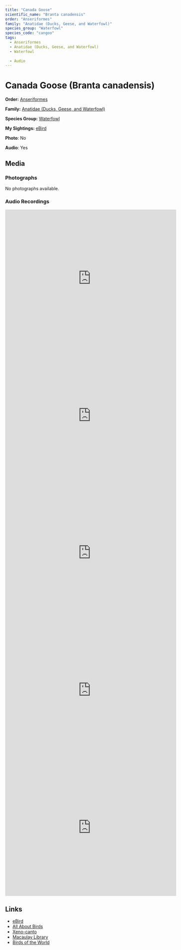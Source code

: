 ```yaml
---
title: "Canada Goose"
scientific_name: "Branta canadensis"
order: "Anseriformes"
family: "Anatidae (Ducks, Geese, and Waterfowl)"
species_group: "Waterfowl"
species_code: "cangoo"
tags: 
  - Anseriformes
  - Anatidae (Ducks, Geese, and Waterfowl)
  - Waterfowl
  
  - Audio
---
```


# Canada Goose (Branta canadensis)

**Order:** [Anseriformes](/tags/anseriformes)

**Family:** [Anatidae (Ducks, Geese, and Waterfowl)](/tags/anatidae-ducks-geese-and-waterfowl)

**Species Group:** [Waterfowl](/tags/waterfowl)

**My Sightings:** [eBird](https://ebird.org/lifelist?r=world&time=life&spp=cangoo)

**Photo**: No 

**Audio**: Yes

## Media
### Photographs
No photographs available.

### Audio Recordings
<iframe src="https://macaulaylibrary.org/asset/626617689/embed" width="550" height="440" frameborder="0" allowfullscreen></iframe>
<iframe src="https://macaulaylibrary.org/asset/626617690/embed" width="550" height="440" frameborder="0" allowfullscreen></iframe>
<iframe src="https://macaulaylibrary.org/asset/626617929/embed" width="550" height="440" frameborder="0" allowfullscreen></iframe>
<iframe src="https://macaulaylibrary.org/asset/626915514/embed" width="550" height="440" frameborder="0" allowfullscreen></iframe>
<iframe src="https://macaulaylibrary.org/asset/626915515/embed" width="550" height="440" frameborder="0" allowfullscreen></iframe>

## Links
* [eBird](https://ebird.org/species/cangoo) 
* [All About Birds](https://www.allaboutbirds.org/guide/cangoo) 
* [Xeno-canto](https://www.xeno-canto.org/species/branta-canadensis) 
* [Macaulay Library](https://search.macaulaylibrary.org/catalog?taxonCode=cangoo&sort=rating_rank_desc)
* [Birds of the World](https://birdsoftheworld.org/bow/species/cangoo)
